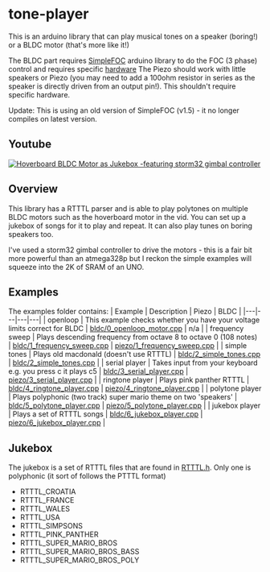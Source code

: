 # tone-player
This is an arduino library that can play musical tones on a speaker (boring!) or a BLDC motor (that's more like it!)

The BLDC part requires [SimpleFOC](https://github.com/simplefoc/Arduino-FOC) arduino library to do the FOC (3 phase) control and requires specific [hardware](https://docs.simplefoc.com/supported_hardware)
The Piezo should work with little speakers or Piezo (you may need to add a 100ohm resistor in series as the speaker is directly driven from an output pin!).  This shouldn't require specific hardware.

Update: This is using an old version of SimpleFOC (v1.5) - it no longer compiles on latest version.

## Youtube
[![Hoverboard BLDC Motor as Jukebox -featuring storm32 gimbal controller](https://i9.ytimg.com/vi/iqQp86-zv90/mq2.jpg?sqp=CKDz7PsF&rs=AOn4CLAK7QiIxoBjsX15bIsJOOtRckXPdA)](https://youtu.be/iqQp86-zv90)

## Overview
This library has a RTTTL parser and is able to play polytones on multiple BLDC motors such as the hoverboard motor in the vid.  You can set up a jukebox of songs for it to play and repeat.  It can also play tunes on boring speakers too.

I've used a storm32 gimbal controller to drive the motors - this is a fair bit more powerful than an atmega328p but I reckon the simple examples will squeeze into the 2K of SRAM of an UNO.

## Examples
The examples folder contains:
| Example  | Description  | Piezo  | BLDC  |
|---|---|---|---|
| openloop  | This example checks whether you have your voltage limits correct for BLDC  | [bldc/0_openloop_motor.cpp](./examples/bldc/0_openloop_motor.cpp)  | n/a  | 
| frequency sweep  | Plays descending frequency from octave 8 to octave 0 (108 notes)  | [bldc/1_frequency_sweep.cpp](./examples/bldc/1_frequency_sweep.cpp)  | [piezo/1_frequency_sweep.cpp](./examples/piezo/1_frequency_sweep.cpp)  | 
| simple tones  |  Plays old macdonald (doesn't use RTTTL)  |  [bldc/2_simple_tones.cpp](./examples/bldc/2_simple_tones.cpp) | [bldc/2_simple_tones.cpp](./examples/bldc/2_simple_tones.cpp)  | 
| serial player  | Takes input from your keyboard e.g. you press c it plays c5  | [bldc/3_serial_player.cpp](./examples/bldc/3_serial_player.cpp)  |  [piezo/3_serial_player.cpp](./examples/piezo/3_serial_player.cpp) | 
| ringtone player  | Plays pink panther RTTTL  | [bldc/4_ringtone_player.cpp](./examples/bldc/4_ringtone_player.cpp)  | [piezo/4_ringtone_player.cpp](./examples/piezo/4_ringtone_player.cpp)  |
| polytone player  | Plays polyphonic (two track) super mario theme on two 'speakers'  | [bldc/5_polytone_player.cpp](./examples/bldc/5_polytone_player.cpp)  | [piezo/5_polytone_player.cpp](./examples/piezo/5_polytone_player.cpp)  |
| jukebox player  | Plays a set of RTTTL songs  | [bldc/6_jukebox_player.cpp](./examples/bldc/6_jukebox_player.cpp)  | [piezo/6_jukebox_player.cpp](./examples/piezo/6_jukebox_player.cpp)  |

## Jukebox
The jukebox is a set of RTTTL files that are found in [RTTTL.h](./src/RTTTL.h).  Only one is polyphonic (it sort of follows the PTTTL format)
 * RTTTL_CROATIA
 * RTTTL_FRANCE
 * RTTTL_WALES
 * RTTTL_USA
 * RTTTL_SIMPSONS
 * RTTTL_PINK_PANTHER
 * RTTTL_SUPER_MARIO_BROS
 * RTTTL_SUPER_MARIO_BROS_BASS
 * RTTTL_SUPER_MARIO_BROS_POLY
 
